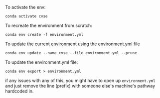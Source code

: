 To activate the env:

```
conda activate cvse
```

To recreate the environment from scratch:

```
conda env create -f environment.yml
```

To update the current environment using the environment.yml file

```
conda env update --name cvse --file environment.yml --prune
```


To update the environment.yml file:

```
conda env export > environment.yml
```

if any issues with any of this, you might have to open up ```environment.yml``` and just remove the line (prefix) with someone else's machine's pathway hardcoded in. 